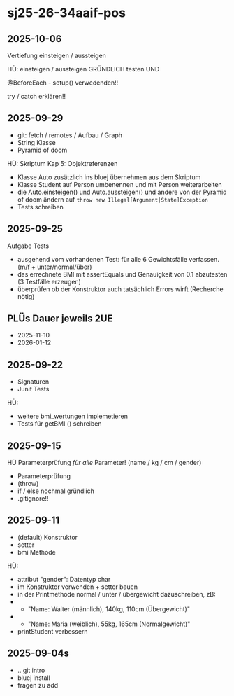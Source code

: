 # sj25-26-34aaif-pos

## 2025-10-06

Vertiefung einsteigen / aussteigen

HÜ: einsteigen / aussteigen GRÜNDLICH testen UND

@BeforeEach - setup() verwedenden!!


try / catch erklären!!

## 2025-09-29

- git: fetch / remotes / Aufbau / Graph
- String Klasse
- Pyramid of doom

HÜ: Skriptum Kap 5: Objektreferenzen

- Klasse Auto zusätzlich ins bluej übernehmen aus dem Skriptum
- Klasse Student auf Person umbenennen und mit Person weiterarbeiten
- die Auto.einsteigen() und Auto.aussteigen() und andere von der Pyramid of doom ändern auf `throw new Illegal[Argument|State]Exception`
- Tests schreiben

## 2025-09-25

Aufgabe Tests

- ausgehend vom vorhandenen Test: für alle 6 Gewichtsfälle verfassen. (m/f + unter/normal/über)
- das errechnete BMI mit assertEquals und Genauigkeit von 0.1 abzutesten (3 Testfälle erzeugen)
- überprüfen ob der Konstruktor auch tatsächlich Errors wirft (Recherche nötig)

## PLÜs Dauer jeweils 2UE

- 2025-11-10
- 2026-01-12

## 2025-09-22

- Signaturen
- Junit Tests

HÜ:

- weitere bmi_wertungen implemetieren
- Tests für getBMI () schreiben

## 2025-09-15

HÜ Parameterprüfung *für alle* Parameter! (name / kg / cm / gender)

- Parameterprüfung
- (throw)
- if / else nochmal gründlich
- .gitignore!!

## 2025-09-11

- (default) Konstruktor
- setter
- bmi Methode

HÜ:

- attribut "gender": Datentyp char
- im Konstruktor verwenden + setter bauen
- in der Printmethode normal / unter / übergewicht dazuschreiben, zB:
- - "Name: Walter (männlich), 140kg, 110cm (Übergewicht)"
- - "Name: Maria (weiblich), 55kg, 165cm (Normalgewicht)"
- printStudent verbessern

## 2025-09-04s

- .. git intro
- bluej install
- fragen zu add
